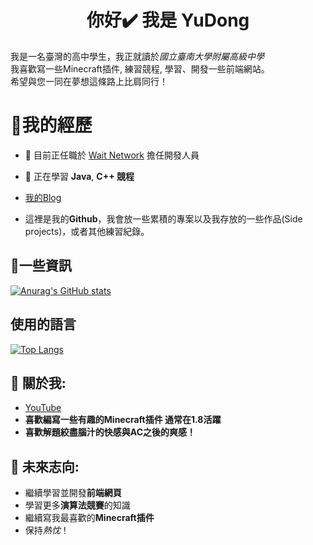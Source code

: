 <h1 align="center">你好✔️ 我是 YuDong</h1>

我是一名臺灣的高中學生，我正就讀於*國立臺南大學附屬高級中學*  
我喜歡寫一些Minecraft插件, 練習競程, 學習、開發一些前端網站。  
希望與您一同在夢想這條路上比肩同行！  

# 🍕我的經歷

- 🔭 目前正任職於 [Wait Network](https://discord.gg/RNJQFYbjVp) 擔任開發人員

- 🌱 正在學習 **Java**, **C++ 競程** 

-  [我的Blog](https://yudong-0222.github.io)

- 這裡是我的**Github**，我會放一些累積的專案以及我存放的一些作品(Side projects)，或者其他練習紀錄。

## 🧀一些資訊
[![Anurag's GitHub stats](https://github-readme-stats.vercel.app/api?username=YuDong-0222&theme=dracula)](https://github.com/YuDong-0222)  

## 使用的語言 
[![Top Langs](https://github-readme-stats.vercel.app/api/top-langs/?username=YuDong-0222&theme=dracula&hide=css)](https://github.com/YuDong-0222)  

## 🌭 關於我:  
+ [YouTube](https://www.youtube.com)
+ **喜歡編寫一些有趣的Minecraft插件 通常在1.8活躍**
+ **喜歡解題絞盡腦汁的快感與AC之後的爽感！**

## 🍟 未來志向:
- 繼續學習並開發**前端網頁**
- 學習更多**演算法競賽**的知識
- 繼續寫我最喜歡的**Minecraft插件**
- 保持*熱忱*！

